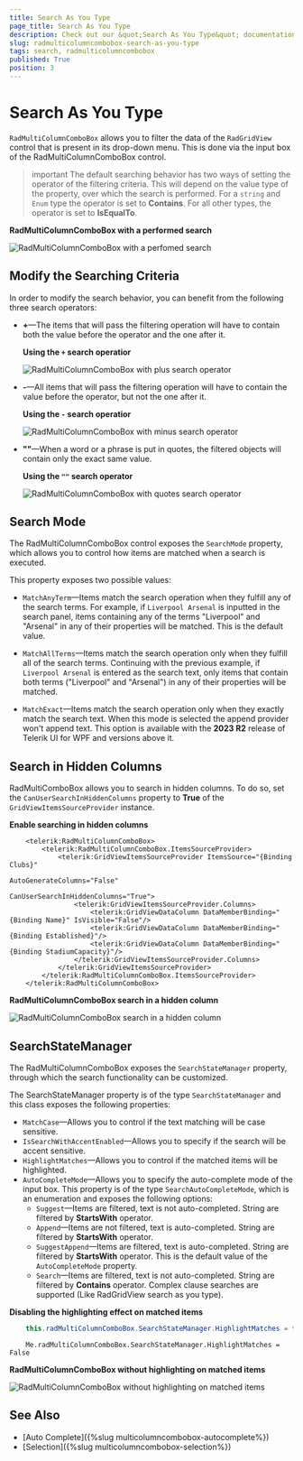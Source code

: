 ```yaml
---
title: Search As You Type
page_title: Search As You Type
description: Check out our &quot;Search As You Type&quot; documentation article for the RadMultiColumnComboBox control.
slug: radmulticolumncombobox-search-as-you-type
tags: search, radmulticolumncombobox
published: True
position: 3
---
```


# Search As You Type

`RadMultiColumnComboBox` allows you to filter the data of the `RadGridView` control that is present in its drop-down menu. This is done via the input box of the RadMultiColumnComboBox control.

>important The default searching behavior has two ways of setting the operator of the filtering criteria. This will depend on the value type of the property, over which the search is performed. For a `string` and `Enum` type the operator is set to __Contains__. For all other types, the operator is set to __IsEqualTo__.

__RadMultiColumnComboBox with a performed search__

![RadMultiColumnComboBox with a perfomed search](images/radmulticolumncombobox-search-as-you-type-0.png)

## Modify the Searching Criteria

In order to modify the search behavior, you can benefit from the following three search operators:

* __+__&mdash;The items that will pass the filtering operation will have to contain both the value before the operator and the one after it.

    __Using the `+` search operatior__

    ![RadMultiColumnComboBox with plus search operator](images/radmulticolumncombobox-search-as-you-type-1.png)

* __-__&mdash;All items that will pass the filtering operation will have to contain the value before the operator, but not the one after it.
    
    __Using the `-` search operatior__

    ![RadMultiColumnComboBox with minus search operator](images/radmulticolumncombobox-search-as-you-type-2.png)

* __""__&mdash;When a word or a phrase is put in quotes, the filtered objects will contain only the exact same value.

    __Using the `""` search operator__

    ![RadMultiColumnComboBox with quotes search operator](images/radmulticolumncombobox-search-as-you-type-3.png)

## Search Mode

The RadMultiColumnComboBox control exposes the `SearchMode` property, which allows you to control how items are matched when a search is executed. 

This property exposes two possible values:

* `MatchAnyTerm`&mdash;Items match the search operation when they fulfill any of the search terms. For example, if `Liverpool Arsenal` is inputted in the search panel, items containing any of the terms "Liverpool" and "Arsenal" in any of their properties will be matched. This is the default value.

* `MatchAllTerms`&mdash;Items match the search operation only when they fulfill all of the search terms. Continuing with the previous example, if `Liverpool Arsenal` is entered as the search text, only items that contain both terms ("Liverpool" and "Arsenal") in any of their properties will be matched.

* `MatchExact`&mdash;Items match the search operation only when they exactly match the search text. When this mode is selected the append provider won't append text. This option is available with the __2023 R2__ release of Telerik UI for WPF and versions above it.

## Search in Hidden Columns

RadMultiComboBox allows you to search in hidden columns. To do so, set the `CanUserSearchInHiddenColumns` property to __True__ of the `GridViewItemsSourceProvider` instance.

__Enable searching in hidden columns__
```XAML
    <telerik:RadMultiColumnComboBox>
        <telerik:RadMultiColumnComboBox.ItemsSourceProvider>
            <telerik:GridViewItemsSourceProvider ItemsSource="{Binding Clubs}" 
                                                 AutoGenerateColumns="False" 
                                                 CanUserSearchInHiddenColumns="True">
                <telerik:GridViewItemsSourceProvider.Columns>
                    <telerik:GridViewDataColumn DataMemberBinding="{Binding Name}" IsVisible="False"/>
                    <telerik:GridViewDataColumn DataMemberBinding="{Binding Established}"/>
                    <telerik:GridViewDataColumn DataMemberBinding="{Binding StadiumCapacity}"/>
                </telerik:GridViewItemsSourceProvider.Columns>
            </telerik:GridViewItemsSourceProvider>
        </telerik:RadMultiColumnComboBox.ItemsSourceProvider>
    </telerik:RadMultiColumnComboBox>
```

__RadMultiColumnComboBox search in a hidden column__

![RadMultiColumnComboBox search in a hidden column](images/radmulticolumncombobox-search-as-you-type-4.png)

## SearchStateManager

The RadMultiColumnComboBox exposes the `SearchStateManager` property, through which the search functionality can be customized.

The SearchStateManager property is of the type `SearchStateManager` and this class exposes the following properties:

* `MatchCase`&mdash;Allows you to control if the text matching will be case sensitive.
* `IsSearchWithAccentEnabled`&mdash;Allows you to specify if the search will be accent sensitive.
* `HighlightMatches`&mdash;Allows you to control if the matched items will be highlighted.
* `AutoCompleteMode`&mdash;Allows you to specify the auto-complete mode of the input box. 
    This property is of the type `SearchAutoCompleteMode`, which is an enumeration and exposes the following options:
    * `Suggest`&mdash;Items are filtered, text is not auto-completed. String are filtered by __StartsWith__ operator.
    * `Append`&mdash;Items are not filtered, text is auto-completed. String are filtered by __StartsWith__ operator.
    * `SuggestAppend`&mdash;Items are filtered, text is auto-completed. String are filtered by __StartsWith__ operator. This is the default value of the `AutoCompleteMode` property.
    * `Search`&mdash;Items are filtered, text is not auto-completed. String are filtered by __Contains__ operator. Complex clause searches are supported (Like RadGridView search as you type).

__Disabling the highlighting effect on matched items__
```C#
    this.radMultiColumnComboBox.SearchStateManager.HighlightMatches = false;
```
```VB.NET
    Me.radMultiColumnComboBox.SearchStateManager.HighlightMatches = False
```

__RadMultiColumnComboBox without highlighting on matched items__

![RadMultiColumnComboBox without highlighting on matched items](images/radmulticolumncombobox-search-as-you-type-5.png)

## See Also
* [Auto Complete]({%slug multicolumncombobox-autocomplete%})
* [Selection]({%slug multicolumncombobox-selection%})
